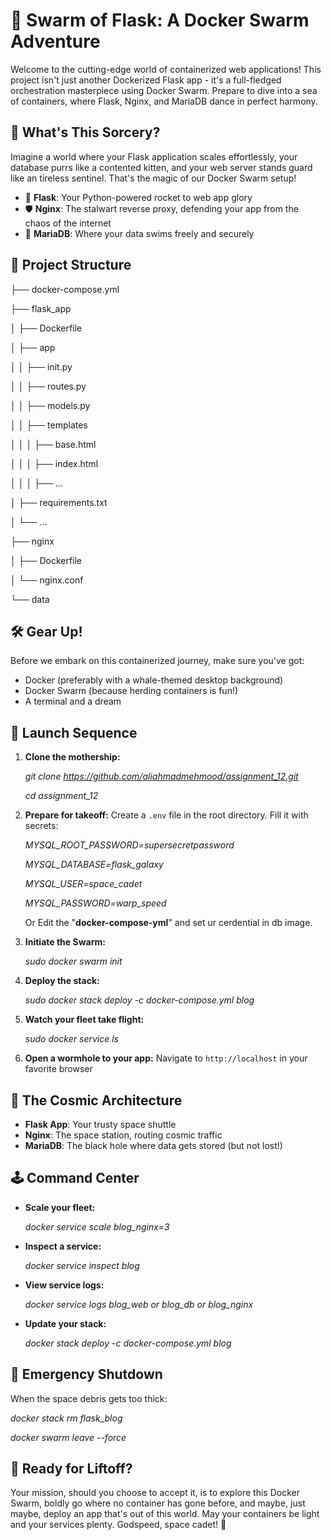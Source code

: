 # 🐳 Swarm of Flask: A Docker Swarm Adventure

Welcome to the cutting-edge world of containerized web applications! This project isn't just another Dockerized Flask app - it's a full-fledged orchestration masterpiece using Docker Swarm. Prepare to dive into a sea of containers, where Flask, Nginx, and MariaDB dance in perfect harmony.

## 🌟 What's This Sorcery?

Imagine a world where your Flask application scales effortlessly, your database purrs like a contented kitten, and your web server stands guard like an tireless sentinel. That's the magic of our Docker Swarm setup!

- 🚀 **Flask**: Your Python-powered rocket to web app glory
- 🛡️ **Nginx**: The stalwart reverse proxy, defending your app from the chaos of the internet
- 🐬 **MariaDB**: Where your data swims freely and securely

## 🌠 Project Structure
├── docker-compose.yml

├── flask_app

│ ├── Dockerfile

│ ├── app

│ │ ├── init.py

│ │ ├── routes.py

│ │ ├── models.py

│ │ ├── templates

│ │ │ ├── base.html

│ │ │ ├── index.html

│ │ │ ├── ...

│ ├── requirements.txt

│ └── ...

├── nginx

│ ├── Dockerfile

│ └── nginx.conf

└── data

## 🛠️ Gear Up!

Before we embark on this containerized journey, make sure you've got:

- Docker (preferably with a whale-themed desktop background)
- Docker Swarm (because herding containers is fun!)
- A terminal and a dream

## 🚀 Launch Sequence

1. **Clone the mothership:**
   
      _git clone https://github.com/aliahmadmehmood/assignment_12.git_
      
      _cd assignment_12_
   

3. **Prepare for takeoff:**
   Create a `.env` file in the root directory. Fill it with secrets:
  
   _MYSQL_ROOT_PASSWORD=supersecretpassword_
   
   _MYSQL_DATABASE=flask_galaxy_
   
   _MYSQL_USER=space_cadet_
   
   _MYSQL_PASSWORD=warp_speed_
   
   Or Edit the "**docker-compose-yml**" and set ur cerdential in db image. 

5. **Initiate the Swarm:**
   
      _sudo docker swarm init_
   

6. **Deploy the stack:**
  
      _sudo docker stack deploy -c docker-compose.yml blog_

7. **Watch your fleet take flight:**
   
      _sudo docker service ls_
   

8. **Open a wormhole to your app:**
   Navigate to `http://localhost` in your favorite browser

## 🌌 The Cosmic Architecture

- **Flask App**: Your trusty space shuttle
- **Nginx**: The space station, routing cosmic traffic
- **MariaDB**: The black hole where data gets stored (but not lost!)

## 🕹️ Command Center

- **Scale your fleet:**

     _docker service scale blog_nginx=3_


- **Inspect a service:**
 
     _docker service inspect blog_
 

- **View service logs:**
 
     _docker service logs blog_web or blog_db or blog_nginx_
 

- **Update your stack:**
 
     _docker stack deploy -c docker-compose.yml blog_


## 🛑 Emergency Shutdown

When the space debris gets too thick:

   _docker stack rm flask_blog_
   
   _docker swarm leave --force_


## 🚀 Ready for Liftoff?

Your mission, should you choose to accept it, is to explore this Docker Swarm, boldly go where no container has gone before, and maybe, just maybe, deploy an app that's out of this world.
May your containers be light and your services plenty. Godspeed, space cadet! 🌠
